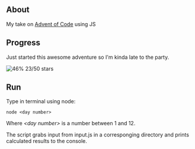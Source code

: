 ## About

My take on [Advent of Code](https://adventofcode.com/) using JS

## Progress

Just started this awesome adventure so I'm kinda late to the party.

![46%](https://progress-bar.dev/46) 23/50 stars

## Run

Type in terminal using node:

```
node <day number>
```

Where _\<day number\>_ is a number between 1 and 12.

The script grabs input from input.js in a corresponging directory and prints calculated results to the console.
